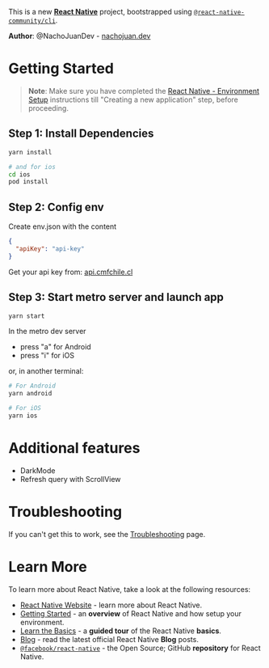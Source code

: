 This is a new [**React Native**](https://reactnative.dev) project, bootstrapped using [`@react-native-community/cli`](https://github.com/react-native-community/cli).

**Author**: @NachoJuanDev - [nachojuan.dev](https://nachojuan.dev/)

# Getting Started

> **Note**: Make sure you have completed the [React Native - Environment Setup](https://reactnative.dev/docs/environment-setup) instructions till "Creating a new application" step, before proceeding.

## Step 1: Install Dependencies

```bash
yarn install

# and for ios
cd ios
pod install
```

## Step 2: Config env

Create env.json with the content

```json
{
  "apiKey": "api-key"
}
```

Get your api key from: [api.cmfchile.cl](https://api.cmfchile.cl/index.html)

## Step 3: Start metro server and launch app

```bash
yarn start
```

In the metro dev server

- press "a" for Android
- press "i" for iOS

or, in another terminal:

```bash
# For Android
yarn android

# For iOS
yarn ios
```

# Additional features

- DarkMode
- Refresh query with ScrollView

# Troubleshooting

If you can't get this to work, see the [Troubleshooting](https://reactnative.dev/docs/troubleshooting) page.

# Learn More

To learn more about React Native, take a look at the following resources:

- [React Native Website](https://reactnative.dev) - learn more about React Native.
- [Getting Started](https://reactnative.dev/docs/environment-setup) - an **overview** of React Native and how setup your environment.
- [Learn the Basics](https://reactnative.dev/docs/getting-started) - a **guided tour** of the React Native **basics**.
- [Blog](https://reactnative.dev/blog) - read the latest official React Native **Blog** posts.
- [`@facebook/react-native`](https://github.com/facebook/react-native) - the Open Source; GitHub **repository** for React Native.
